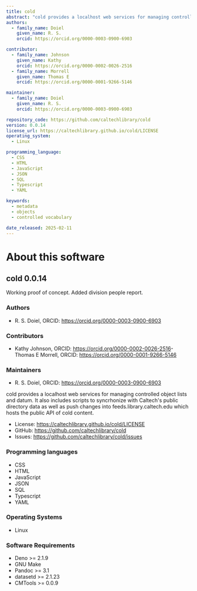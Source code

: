 ```yaml
---
title: cold
abstract: "cold provides a localhost web services for managing controlled object lists and datum. It also includes scripts to syncrhonize with Caltech&#x27;s public directory data as well as push changes into feeds.library.caltech.edu which hosts the public API of cold content."
authors:
  - family_name: Doiel
    given_name: R. S.
    orcid: https://orcid.org/0000-0003-0900-6903

contributor:
  - family_name: Johnson
    given_name: Kathy
    orcid: https://orcid.org/0000-0002-0026-2516
  - family_name: Morrell
    given_name: Thomas E
    orcid: https://orcid.org/0000-0001-9266-5146

maintainer:
  - family_name: Doiel
    given_name: R. S.
    orcid: https://orcid.org/0000-0003-0900-6903

repository_code: https://github.com/caltechlibrary/cold
version: 0.0.14
license_url: https://caltechlibrary.github.io/cold/LICENSE
operating_system:
  - Linux

programming_language:
  - CSS
  - HTML
  - JavaScript
  - JSON
  - SQL
  - Typescript
  - YAML

keywords:
  - metadata
  - objects
  - controlled vocabulary

date_released: 2025-02-11
---
```


About this software
===================

## cold 0.0.14

Working proof of concept. Added division people report.

### Authors

- R. S. Doiel, ORCID: <https://orcid.org/0000-0003-0900-6903>

### Contributors

- Kathy Johnson, ORCID: <https://orcid.org/0000-0002-0026-2516>- Thomas E Morrell, ORCID: <https://orcid.org/0000-0001-9266-5146>

### Maintainers

- R. S. Doiel, ORCID: <https://orcid.org/0000-0003-0900-6903>

cold provides a localhost web services for managing controlled object lists and datum. It also includes scripts to syncrhonize with Caltech&#x27;s public directory data as well as push changes into feeds.library.caltech.edu which hosts the public API of cold content.

- License: <https://caltechlibrary.github.io/cold/LICENSE>
- GitHub: <https://github.com/caltechlibrary/cold>
- Issues: <https://github.com/caltechlibrary/cold/issues>

### Programming languages

- CSS
- HTML
- JavaScript
- JSON
- SQL
- Typescript
- YAML


### Operating Systems

- Linux


### Software Requirements

- Deno &gt;&#x3D; 2.1.9
- GNU Make
- Pandoc &gt;&#x3D; 3.1
- datasetd &gt;&#x3D; 2.1.23
- CMTools &gt;&#x3D; 0.0.9

